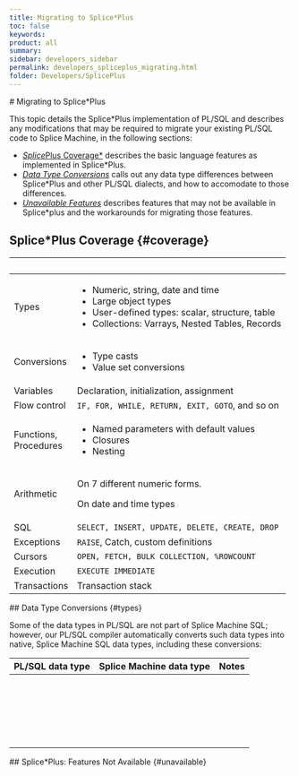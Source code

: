```yaml
---
title: Migrating to Splice*Plus
toc: false
keywords:
product: all
summary: 
sidebar: developers_sidebar
permalink: developers_spliceplus_migrating.html
folder: Developers/SplicePlus
---
```

<section>
<div class="TopicContent" data-swiftype-index="true" markdown="1">
# Migrating to Splice*Plus

This topic details the Splice*Plus implementation of PL/SQL and
describes any modifications that may be required to migrate your
existing PL/SQL code to Splice Machine, in the following sections:

* [*Splice*Plus Coverage*](coverage) describes the basic language
  features as implemented in Splice*Plus.
* [*Data Type Conversions*](types) calls out any data type differences
  between Splice*Plus and other PL/SQL dialects, and how to accomodate
  to those differences.
* [*Unavailable Features*](unavailable) describes features that may not
  be available in Splice*plus and the workarounds for migrating those
  features.

## Splice*Plus Coverage   {#coverage}

<table>
            <col />
            <col />
            <thead>
                <tr>
                    <th> </th>
                    <th> </th>
                </tr>
            </thead>
            <tbody>
                <tr>
                    <td>Types</td>
                    <td>
                        <ul class="bulletCell">
                            <li>Numeric, string, date and time</li>
                            <li>Large object types</li>
                            <li>User-defined types: scalar, structure, table</li>
                            <li>Collections: Varrays, Nested Tables, Records</li>
                        </ul>
                    </td>
                </tr>
                <tr>
                    <td>Conversions</td>
                    <td>
                        <ul class="bulletCell">
                            <li>Type casts</li>
                            <li>Value set conversions</li>
                        </ul>
                    </td>
                </tr>
                <tr>
                    <td>Variables</td>
                    <td>Declaration, initialization, assignment</td>
                </tr>
                <tr>
                    <td>Flow control</td>
                    <td><code>IF, FOR, WHILE, RETURN, EXIT, GOTO</code>, and so on</td>
                </tr>
                <tr>
                    <td>Functions,<br />Procedures</td>
                    <td>
                        <ul class="bulletCell">
                            <li>Named parameters with default values</li>
                            <li>Closures</li>
                            <li>Nesting </li>
                        </ul>
                    </td>
                </tr>
                <tr>
                    <td>Arithmetic </td>
                    <td>
                        <p>On 7 different numeric forms.</p>
                        <p>On date and time types</p>
                    </td>
                </tr>
                <tr>
                    <td>SQL</td>
                    <td><code>SELECT, INSERT, UPDATE, DELETE, CREATE, DROP</code>
                    </td>
                </tr>
                <tr>
                    <td>Exceptions</td>
                    <td><code>RAISE</code>, Catch, custom definitions</td>
                </tr>
                <tr>
                    <td>Cursors</td>
                    <td><code>OPEN, FETCH, BULK COLLECTION, %ROWCOUNT</code>
                    </td>
                </tr>
                <tr>
                    <td>Execution</td>
                    <td><code>EXECUTE IMMEDIATE</code>
                    </td>
                </tr>
                <tr>
                    <td>Transactions</td>
                    <td>Transaction stack</td>
                </tr>
            </tbody>
        </table>
## Data Type Conversions   {#types}

Some of the data types in PL/SQL are not part of Splice Machine SQL;
however, our PL/SQL compiler automatically converts such data types into
native, Splice Machine SQL data types, including these conversions:

<table>
            <col />
            <col />
            <col />
            <thead>
                <tr>
                    <th>PL/SQL data type</th>
                    <th>Splice Machine data type</th>
                    <th>Notes</th>
                </tr>
            </thead>
            <tbody>
                <tr>
                    <td> </td>
                    <td> </td>
                    <td> </td>
                </tr>
                <tr>
                    <td> </td>
                    <td> </td>
                    <td> </td>
                </tr>
                <tr>
                    <td> </td>
                    <td> </td>
                    <td> </td>
                </tr>
                <tr>
                    <td> </td>
                    <td> </td>
                    <td> </td>
                </tr>
                <tr>
                    <td> </td>
                    <td> </td>
                    <td> </td>
                </tr>
            </tbody>
        </table>
## Splice*Plus: Features Not Available   {#unavailable}

 

</div>
</section>

